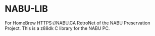 # NABU-LIB

For HomeBrew HTTPS://NABU.CA RetroNet of the NABU Preservation Project. This is a z88dk C library for the NABU PC.
